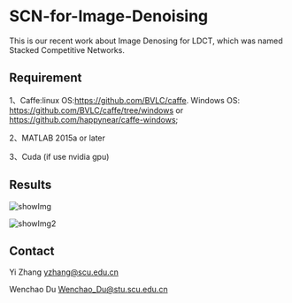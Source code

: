 # SCN-for-Image-Denoising
This is our recent work about Image Denosing for LDCT, which was named Stacked Competitive Networks.

## Requirement

1、Caffe:linux OS:https://github.com/BVLC/caffe. Windows OS: https://github.com/BVLC/caffe/tree/windows  or https://github.com/happynear/caffe-windows;

2、MATLAB 2015a or later

3、Cuda (if use nvidia gpu)

## Results

![showImg](E:\Medical_Img\net\showImg.jpg)

![showImg2](E:\Medical_Img\net\showImg2.jpg)

## Contact

Yi Zhang  yzhang@scu.edu.cn

Wenchao Du  [Wenchao_Du@stu.scu.edu.cn]()